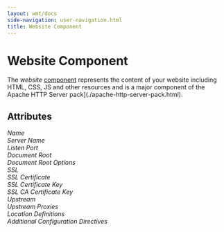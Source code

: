 ```yaml
---
layout: wmt/docs
side-navigation: user-navigation.html
title: Website Component
---
```


# Website Component

The _website_ [component](./components.html) represents the content of your website including HTML, CSS, JS and other
resources and is a major component of the Apache HTTP Server pack](./apache-http-server-pack.html).

## Attributes

_Name_<br>
_Server Name_<br>
_Listen Port_<br>
_Document Root_<br>
_Document Root Options_<br>
_SSL_<br>
_SSL Certificate_<br>
_SSL Certificate Key_<br>
_SSL CA Certificate Key_<br>
_Upstream_<br>
_Upstream Proxies_<br>
_Location Definitions_<br>
_Additional Configuration Directives_<br>
